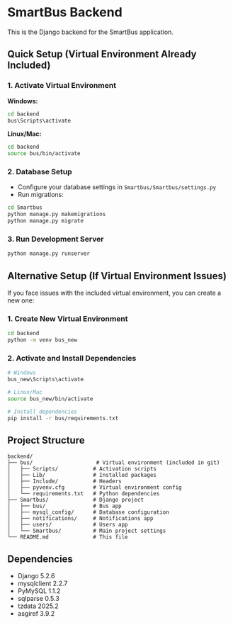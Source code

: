# SmartBus Backend

This is the Django backend for the SmartBus application.

## Quick Setup (Virtual Environment Already Included)

### 1. Activate Virtual Environment

**Windows:**
```bash
cd backend
bus\Scripts\activate
```

**Linux/Mac:**
```bash
cd backend
source bus/bin/activate
```

### 2. Database Setup
- Configure your database settings in `Smartbus/Smartbus/settings.py`
- Run migrations:
```bash
cd Smartbus
python manage.py makemigrations
python manage.py migrate
```

### 3. Run Development Server
```bash
python manage.py runserver
```

## Alternative Setup (If Virtual Environment Issues)

If you face issues with the included virtual environment, you can create a new one:

### 1. Create New Virtual Environment
```bash
cd backend
python -m venv bus_new
```

### 2. Activate and Install Dependencies
```bash
# Windows
bus_new\Scripts\activate

# Linux/Mac
source bus_new/bin/activate

# Install dependencies
pip install -r bus/requirements.txt
```

## Project Structure
```
backend/
├── bus/                    # Virtual environment (included in git)
│   ├── Scripts/           # Activation scripts
│   ├── Lib/               # Installed packages
│   ├── Include/           # Headers
│   ├── pyvenv.cfg         # Virtual environment config
│   └── requirements.txt   # Python dependencies
├── Smartbus/              # Django project
│   ├── bus/               # Bus app
│   ├── mysql_config/      # Database configuration
│   ├── notifications/     # Notifications app
│   ├── users/             # Users app
│   └── Smartbus/          # Main project settings
└── README.md              # This file
```

## Dependencies
- Django 5.2.6
- mysqlclient 2.2.7
- PyMySQL 1.1.2
- sqlparse 0.5.3
- tzdata 2025.2
- asgiref 3.9.2
